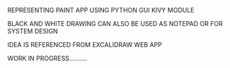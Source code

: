  REPRESENTING PAINT APP USING PYTHON GUI KIVY MODULE

 BLACK AND WHITE DRAWING CAN ALSO BE USED AS NOTEPAD OR FOR SYSTEM DESIGN

 IDEA IS REFERENCED FROM EXCALIDRAW WEB APP

 WORK IN PROGRESS..........
